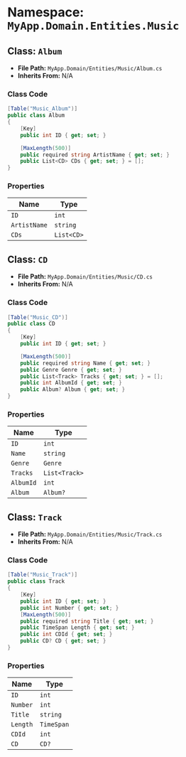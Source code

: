 # Namespace: `MyApp.Domain.Entities.Music`

## Class: `Album`

- **File Path:** `MyApp.Domain/Entities/Music/Album.cs`
- **Inherits From:** N/A

### Class Code

```csharp
[Table("Music_Album")]
public class Album
{
    [Key]
    public int ID { get; set; }

    [MaxLength(500)]
    public required string ArtistName { get; set; }
    public List<CD> CDs { get; set; } = [];
}

```

### Properties

| Name | Type |
|------|------|
| `ID` | `int` |
| `ArtistName` | `string` |
| `CDs` | `List<CD>` |

## Class: `CD`

- **File Path:** `MyApp.Domain/Entities/Music/CD.cs`
- **Inherits From:** N/A

### Class Code

```csharp
[Table("Music_CD")]
public class CD
{
    [Key]
    public int ID { get; set; }

    [MaxLength(500)]
    public required string Name { get; set; }
    public Genre Genre { get; set; }
    public List<Track> Tracks { get; set; } = [];
    public int AlbumId { get; set; }
    public Album? Album { get; set; }
}

```

### Properties

| Name | Type |
|------|------|
| `ID` | `int` |
| `Name` | `string` |
| `Genre` | `Genre` |
| `Tracks` | `List<Track>` |
| `AlbumId` | `int` |
| `Album` | `Album?` |

## Class: `Track`

- **File Path:** `MyApp.Domain/Entities/Music/Track.cs`
- **Inherits From:** N/A

### Class Code

```csharp
[Table("Music_Track")]
public class Track
{
    [Key]
    public int ID { get; set; }
    public int Number { get; set; }
    [MaxLength(500)]
    public required string Title { get; set; }
    public TimeSpan Length { get; set; }
    public int CDId { get; set; }
    public CD? CD { get; set; }
}

```

### Properties

| Name | Type |
|------|------|
| `ID` | `int` |
| `Number` | `int` |
| `Title` | `string` |
| `Length` | `TimeSpan` |
| `CDId` | `int` |
| `CD` | `CD?` |

